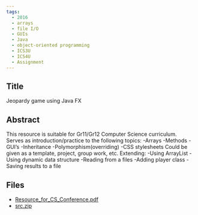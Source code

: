 ```yaml
---
tags:
  - 2016
  - arrays
  - file I/O
  - GUIs
  - Java
  - object-oriented programming
  - ICS3U
  - ICS4U
  - Assignment
---
```

    
## Title

 Jeopardy game using Java FX

## Abstract

This resource is suitable for Gr11/Gr12 Computer Science curriculum. Serves as introduction/practice to the following topics: 
-Arrays 
-Methods 
-GUI’s 
-Inheritance 
-Polymorphism(overriding) 
-CSS stylesheets 
Could be given as a template, project, group work, etc. 
Extending: 
-Using ArrayList 
-Using dynamic data structure 
-Reading from a files 
-Adding player class 
-Saving results to a file 

## Files

- [Resource_for_CS_Conference.pdf](https://www.russellgordon.ca/acse/cemc-cse-resources/resources/2016/Alona_Shpit/Resource_for_CS_Conference.pdf)
- [src.zip](https://www.russellgordon.ca/acse/cemc-cse-resources/resources/2016/Alona_Shpit/src.zip)
